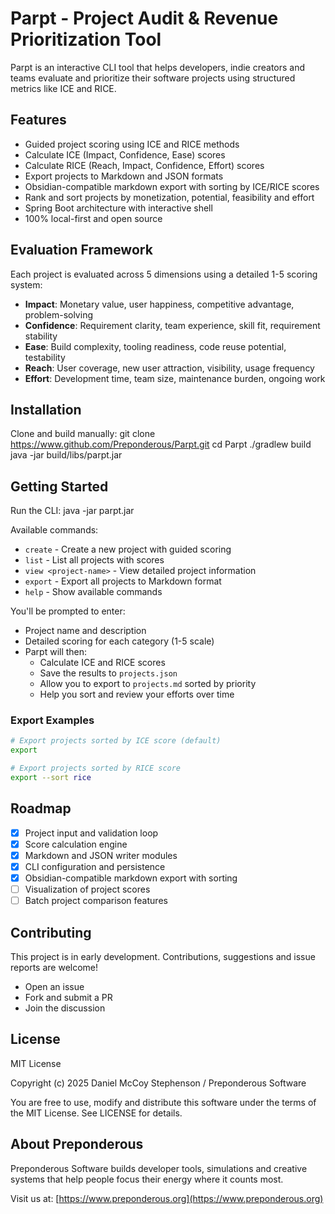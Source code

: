 # Parpt - Project Audit & Revenue Prioritization Tool
Parpt is an interactive CLI tool that helps developers, indie creators and teams evaluate and prioritize their software projects using structured metrics like ICE and RICE.

## Features
- Guided project scoring using ICE and RICE methods
- Calculate ICE (Impact, Confidence, Ease) scores
- Calculate RICE (Reach, Impact, Confidence, Effort) scores
- Export projects to Markdown and JSON formats
- Obsidian-compatible markdown export with sorting by ICE/RICE scores
- Rank and sort projects by monetization, potential, feasibility and effort
- Spring Boot architecture with interactive shell
- 100% local-first and open source

## Evaluation Framework
Each project is evaluated across 5 dimensions using a detailed 1-5 scoring system:
- **Impact**: Monetary value, user happiness, competitive advantage, problem-solving
- **Confidence**: Requirement clarity, team experience, skill fit, requirement stability
- **Ease**: Build complexity, tooling readiness, code reuse potential, testability
- **Reach**: User coverage, new user attraction, visibility, usage frequency
- **Effort**: Development time, team size, maintenance burden, ongoing work

## Installation
Clone and build manually:
git clone https://www.github.com/Preponderous/Parpt.git
cd Parpt
./gradlew build
java -jar build/libs/parpt.jar

## Getting Started
Run the CLI:
java -jar parpt.jar

Available commands:
- `create` - Create a new project with guided scoring
- `list` - List all projects with scores
- `view <project-name>` - View detailed project information
- `export` - Export all projects to Markdown format
- `help` - Show available commands

You'll be prompted to enter:
- Project name and description
- Detailed scoring for each category (1-5 scale)
- Parpt will then:
    - Calculate ICE and RICE scores
    - Save the results to `projects.json`
    - Allow you to export to `projects.md` sorted by priority
    - Help you sort and review your efforts over time

### Export Examples
```bash
# Export projects sorted by ICE score (default)
export

# Export projects sorted by RICE score
export --sort rice
```

## Roadmap
- [x] Project input and validation loop
- [x] Score calculation engine
- [x] Markdown and JSON writer modules
- [x] CLI configuration and persistence
- [x] Obsidian-compatible markdown export with sorting
- [ ] Visualization of project scores
- [ ] Batch project comparison features

## Contributing
This project is in early development. Contributions, suggestions and issue reports are welcome!

- Open an issue
- Fork and submit a PR
- Join the discussion

## License
MIT License

Copyright (c) 2025 Daniel McCoy Stephenson / Preponderous Software

You are free to use, modify and distribute this software under the terms of the MIT License. See LICENSE for details.

## About Preponderous
Preponderous Software builds developer tools, simulations and creative systems that help people focus their energy where it counts most.

Visit us at: [https://www.preponderous.org](https://www.preponderous.org)